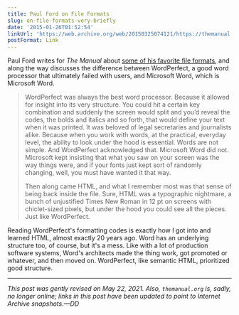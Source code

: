 ```yaml
---
title: Paul Ford on File Formats
slug: on-file-formats-very-briefly
date: '2015-01-26T01:52:54'
linkUrl: 'https://web.archive.org/web/20150325074121/https://themanual.org/read/issues/4/paul-ford/article'
postFormat: Link
---
```

Paul Ford writes for _The Manual_ about [some of his favorite file formats](https://web.archive.org/web/20150325074121/https://themanual.org/read/issues/4/paul-ford/article), and along the way discusses the difference between WordPerfect, a good word processor that ultimately failed with users, and Microsoft Word, which is Microsoft Word.

> WordPerfect was always the best word processor. Because it allowed for insight into its very structure. You could hit a certain key combination and suddenly the screen would split and you’d reveal the codes, the bolds and italics and so forth, that would define your text when it was printed. It was beloved of legal secretaries and journalists alike. Because when you work with words, at the practical, everyday level, the ability to look under the hood is essential. Words are not simple. And WordPerfect acknowledged that. Microsoft Word did not. Microsoft kept insisting that what you saw on your screen was the way things were, and if your fonts just kept sort of randomly changing, well, you must have wanted it that way.
> 
> Then along came HTML, and what I remember most was that sense of being back inside the file. Sure, HTML was a typographic nightmare, a bunch of unjustified Times New Roman in 12 pt on screens with chiclet-sized pixels, but under the hood you could see all the pieces. Just like WordPerfect.

Reading WordPerfect's formatting codes is exactly how I got into and learned HTML, almost exactly 20 years ago. Word has an underlying structure too, of course, but it's a mess. Like with a lot of production software systems, Word's architects made the thing work, got promoted or whatever, and then moved on. WordPerfect, like semantic HTML, prioritized good structure.

--------

_This post was gently revised on May 22, 2021. Also, `themanual.org` is, sadly, no longer online; links in this post have been updated to point to Internet Archive snapshots.—DD_
